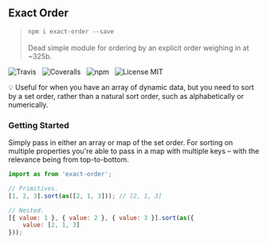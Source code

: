 ## Exact Order

> `npm i exact-order --save`<br /><br />
> Dead simple module for ordering by an explicit order weighing in at ~325b.

![Travis](http://img.shields.io/travis/Wildhoney/ExactOrder.svg?style=flat-square)
&nbsp;
![Coveralls](https://img.shields.io/coveralls/Wildhoney/ExactOrder.svg?style=flat-square)
&nbsp;
![npm](http://img.shields.io/npm/v/exact-order.svg?style=flat-square)
&nbsp;
![License MIT](https://img.shields.io/badge/license-mit-lightgrey.svg?style=flat-square)

:bulb: Useful for when you have an array of dynamic data, but you need to sort by a set order, rather than a natural sort order, such as alphabetically or numerically.

### Getting Started

Simply pass in either an array or map of the set order. For sorting on multiple properties you're able to pass in a map with multiple keys &ndash; with the relevance being from top-to-bottom.

```javascript
import as from 'exact-order';

// Primitives.
[1, 2, 3].sort(as([2, 1, 3])); // [2, 1, 3]

// Nested.
[{ value: 1 }, { value: 2 }, { value: 3 }].sort(as({
    value: [2, 1, 3]
}));
```
